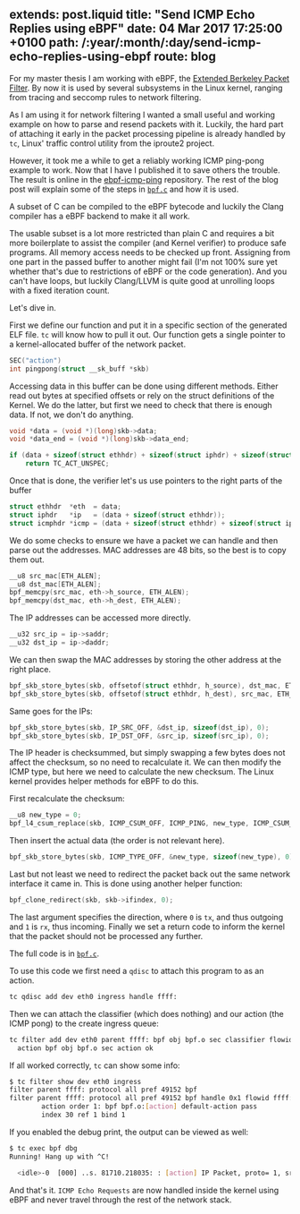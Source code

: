 extends: post.liquid
title: "Send ICMP Echo Replies using eBPF"
date: 04 Mar 2017 17:25:00 +0100
path: /:year/:month/:day/send-icmp-echo-replies-using-ebpf
route: blog
---

For my master thesis I am working with eBPF, the [Extended Berkeley Packet Filter](https://www.kernel.org/doc/Documentation/networking/filter.txt).
By now it is used by several subsystems in the Linux kernel,
ranging from tracing and seccomp rules to network filtering.

As I am using it for network filtering I wanted a small useful and working example on how to parse
and resend packets with it.
Luckily, the hard part of attaching it early in the packet processing pipeline is already handled by `tc`,
Linux' traffic control utility from the iproute2 project.

However, it took me a while to get a reliably working ICMP ping-pong example to work.
Now that I have I published it to save others the trouble.  
The result is online in the [ebpf-icmp-ping][git] repository.
The rest of the blog post will explain some of the steps in [`bpf.c`](https://github.com/badboy/ebpf-icmp-ping/blob/cf2c1ff5bc16049e64bf8424984d226ecaa468ea/bpf.c) and how it is used.

A subset of C can be compiled to the eBPF bytecode
and luckily the Clang compiler has a eBPF backend to make it all work.

The usable subset is a lot more restricted than plain C and requires a bit more boilerplate
to assist the compiler (and Kernel verifier) to produce safe programs.
All memory access needs to be checked up front.
Assigning from one part in the passed buffer to another might fail
(I'm not 100% sure yet whether that's due to restrictions of eBPF or the code generation).
And you can't have loops, but luckily Clang/LLVM is quite good at unrolling loops with a fixed iteration count.

Let's dive in.

First we define our function and put it in a specific section of the generated ELF file.
`tc` will know how to pull it out.
Our function gets a single pointer to a kernel-allocated buffer of the network packet.

~~~c
SEC("action")
int pingpong(struct __sk_buff *skb)
~~~

Accessing data in this buffer can be done using different methods.
Either read out bytes at specified offsets or rely on the struct definitions of the Kernel.
We do the latter, but first we need to check that there is enough data.
If not, we don't do anything.

~~~c
void *data = (void *)(long)skb->data;
void *data_end = (void *)(long)skb->data_end;

if (data + sizeof(struct ethhdr) + sizeof(struct iphdr) + sizeof(struct icmphdr) > data_end)
    return TC_ACT_UNSPEC;
~~~

Once that is done, the verifier let's us use pointers to the right parts of the buffer

~~~c
struct ethhdr  *eth  = data;
struct iphdr   *ip   = (data + sizeof(struct ethhdr));
struct icmphdr *icmp = (data + sizeof(struct ethhdr) + sizeof(struct iphdr));
~~~

We do some checks to ensure we have a packet we can handle and then parse out the addresses.
MAC addresses are 48 bits, so the best is to copy them out.

~~~c
__u8 src_mac[ETH_ALEN];
__u8 dst_mac[ETH_ALEN];
bpf_memcpy(src_mac, eth->h_source, ETH_ALEN);
bpf_memcpy(dst_mac, eth->h_dest, ETH_ALEN);
~~~

The IP addresses can be accessed more directly.

~~~c
__u32 src_ip = ip->saddr;
__u32 dst_ip = ip->daddr;
~~~

We can then swap the MAC addresses by storing the other address at the right place.

~~~c
bpf_skb_store_bytes(skb, offsetof(struct ethhdr, h_source), dst_mac, ETH_ALEN, 0);
bpf_skb_store_bytes(skb, offsetof(struct ethhdr, h_dest), src_mac, ETH_ALEN, 0);
~~~

Same goes for the IPs:

~~~c
bpf_skb_store_bytes(skb, IP_SRC_OFF, &dst_ip, sizeof(dst_ip), 0);
bpf_skb_store_bytes(skb, IP_DST_OFF, &src_ip, sizeof(src_ip), 0);
~~~

The IP header is checksummed, but simply swapping a few bytes does not affect the checksum,
so no need to recalculate it.
We can then modify the ICMP type, but here we need to calculate the new checksum.
The Linux kernel provides helper methods for eBPF to do this.

First recalculate the checksum:

~~~c
__u8 new_type = 0;
bpf_l4_csum_replace(skb, ICMP_CSUM_OFF, ICMP_PING, new_type, ICMP_CSUM_SIZE);
~~~

Then insert the actual data (the order is not relevant here).

~~~c
bpf_skb_store_bytes(skb, ICMP_TYPE_OFF, &new_type, sizeof(new_type), 0);
~~~

Last but not least we need to redirect the packet back out the same network interface it came in.
This is done using another helper function:

~~~c
bpf_clone_redirect(skb, skb->ifindex, 0);
~~~

The last argument specifies the direction, where `0` is `tx`, and thus outgoing and `1` is `rx`, thus incoming.
Finally we set a return code to inform the kernel that the packet should not be processed any further.

The full code is in [`bpf.c`](https://github.com/badboy/ebpf-icmp-ping/blob/cf2c1ff5bc16049e64bf8424984d226ecaa468ea/bpf.c).

To use this code we first need a `qdisc` to attach this program to as an action.

~~~bash
tc qdisc add dev eth0 ingress handle ffff:
~~~

Then we can attach the classifier (which does nothing) and our action (the ICMP pong) to the create ingress queue:

~~~bash
tc filter add dev eth0 parent ffff: bpf obj bpf.o sec classifier flowid ffff:1 \
  action bpf obj bpf.o sec action ok
~~~

If all worked correctly, `tc` can show some info:

~~~bash
$ tc filter show dev eth0 ingress
filter parent ffff: protocol all pref 49152 bpf
filter parent ffff: protocol all pref 49152 bpf handle 0x1 flowid ffff:1 bpf.o:[classifier]
        action order 1: bpf bpf.o:[action] default-action pass
        index 30 ref 1 bind 1
~~~

If you enabled the debug print, the output can be viewed as well:

~~~bash
$ tc exec bpf dbg
Running! Hang up with ^C!

  <idle>-0  [000] ..s. 81710.218035: : [action] IP Packet, proto= 1, src= 20490432, dst= 1714989248
~~~

And that's it.
`ICMP Echo Requests` are now handled inside the kernel using eBPF and never travel through the rest of the network stack.

[git]: https://github.com/badboy/ebpf-icmp-ping
